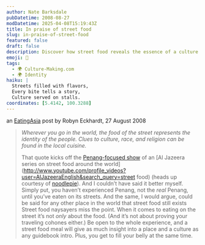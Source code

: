 ```yaml
---
author: Nate Barksdale
pubDatetime: 2008-08-27
modDatetime: 2025-04-08T15:19:43Z
title: In praise of street food
slug: in-praise-of-street-food
featured: false
draft: false
description: Discover how street food reveals the essence of a culture and its people.
emoji: 🍜
tags:
  - 🌍 Culture-Making.com
  - 🌍 Identity
haiku: |
  Streets filled with flavors,  
  Every bite tells a story,  
  Culture served on stalls.
coordinates: [5.4142, 100.3288]
---
```


an [EatingAsia](http://web.archive.org/web/20150911180335/http://eatingasia.typepad.com/eatingasia/2008/08/in-praise-of-st.html) post by Robyn Eckhardt, 27 August 2008

> _Wherever you go in the world, the food of the street represents the identity of the people. Clues to culture, race, and religion can be found in the local cuisine._
>
> That quote kicks off the [Penang-focused show](http://www.youtube.com/watch?v=odhNzKctM6w) of an [Al Jazeera series on street food around the world](http://www.youtube.com/profile_videos?user=AlJazeeraEnglish&search_query=street food) (heads up courtesy of [noodlepie](http://web.archive.org/web/20231210130316/https://noodlepie.typepad.com/)). And I couldn’t have said it better myself.
> Simply put, you haven’t experienced Penang, not the _real_ Penang, until you’ve eaten on its streets. And the same, I would argue, could be said for any other place in the world that street food still exists
> Street food naysayers miss the point. When it comes to eating on the street it’s not _only_ about the food. (And it’s not about proving your traveling cohones either.) Be open to the whole experience, and a street food meal will give as much insight into a place and a culture as any guidebook intro. Plus, you get to fill your belly at the same time.
